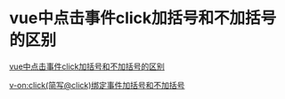 # vue中点击事件click加括号和不加括号的区别

[vue中点击事件click加括号和不加括号的区别](https://blog.csdn.net/m0_65069237/article/details/133202349 "vue中点击事件click加括号和不加括号的区别")

[v-on:click(简写@click)绑定事件加括号和不加括号](https://www.cnblogs.com/smile-fanyin/p/14649482.html "v-on:click(简写@click)绑定事件加括号和不加括号")